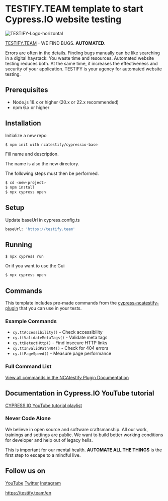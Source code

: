# TESTIFY.TEAM template to start Cypress.IO website testing

![TESTIFY-Logo-horizontal](https://user-images.githubusercontent.com/108877931/213471758-3fa5694f-2b6f-4c1d-9161-26b512fe3968.jpg)

[TESTIFY.TEAM](https://testify.team) - WE FIND BUGS. **AUTOMATED**.

Errors are often in the details. Finding bugs manually can be like searching in a digital haystack: You waste time and resources. Automated website testing reduces both. At the same time, it increases the effectiveness and security of your application. TESTIFY is your agency for automated website testing.

## Prerequisites

- Node.js 18.x or higher (20.x or 22.x recommended)
- npm 6.x or higher

## Installation

Initialize a new repo

```bash
$ npm init with ncatestify/cypressio-base
```

Fill name and description.

The name is also the new directory.

The following steps must then be performed.

```bash
$ cd <new-project>
$ npm install
$ npx cypress open
```

## Setup

Update baseUrl in cypress.config.ts

```bash
baseUrl: 'https://testify.team'
```

## Running

```bash
$ npx cypress run
```

Or if you want to use the Gui

```bash
$ npx cypress open
```

## Commands

This template includes pre-made commands from the [cypress-ncatestify-plugin](https://github.com/ncatestify/cypress-base-plugin) that you can use in your tests.

### Example Commands

- `cy.ttAccessibility()` - Check accessibility
- `cy.ttValidateMetaTags()` - Validate meta tags
- `cy.ttDetectHttp()` - Find insecure HTTP links
- `cy.ttInvalidPath404()` - Check for 404 errors
- `cy.ttPageSpeed()` - Measure page performance

### Full Command List

[View all commands in the NCAtestify Plugin Documentation](https://github.com/ncatestify/cypress-base-plugin)

## Documentation in Cypress.IO YouTube tutorial

[CYPRESS.IO YouTube tutorial playlist](https://studio.youtube.com/channel/UCjVT6iJ_wg7OM0DkV5TpNCQ/playlists)

### Never Code Alone

We believe in open source and software craftsmanship. All our work, trainings and settings are public. We want to build better working conditions for developer and help out of legacy hells.

This is important for our mental health. **AUTOMATE ALL THE THINGS** is the first step to escape to a mindful live.

## Follow us on

[YouTube](https://www.youtube.com/channel/UCidbyfn89Z405a4YC9F_gmA)
[Twitter](https://twitter.com/NCATestify)
[Instagram](https://www.instagram.com/nca_testify/)

https://testify.team/en
